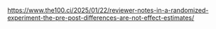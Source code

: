 https://www.the100.ci/2025/01/22/reviewer-notes-in-a-randomized-experiment-the-pre-post-differences-are-not-effect-estimates/